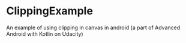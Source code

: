 # ClippingExample
An example of using clipping in canvas in android (a part of Advanced Android with Kotlin on Udacity)
